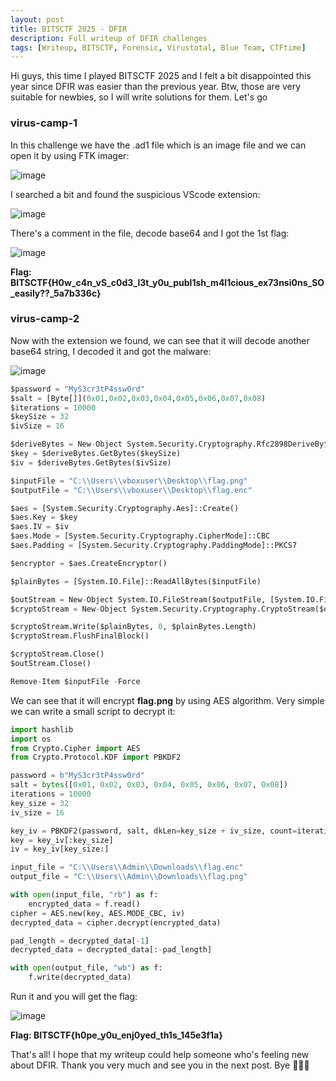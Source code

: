 ```yaml
---
layout: post
title: BITSCTF 2025 - DFIR
description: Full writeup of DFIR challenges
tags: [Writeup, BITSCTF, Forensic, Virustotal, Blue Team, CTFtime]
---
```


Hi guys, this time I played BITSCTF 2025 and I felt a bit disappointed this year since DFIR was easier than the previous year. Btw, those are very suitable for newbies, 
so I will write solutions for them. Let's go 

### virus-camp-1

In this challenge we have the .ad1 file which is an image file and we can open it by using FTK imager: 

![image](https://github.com/user-attachments/assets/090e492e-cc3e-4867-92c0-bf257e377d58)

I searched a bit and found the suspicious VScode extension: 

![image](https://github.com/user-attachments/assets/f8193f14-3b9c-4303-9817-703872e9c2a4)

There's a comment in the file, decode base64 and I got the 1st flag: 

![image](https://github.com/user-attachments/assets/88634d89-f635-4533-988e-29771f3132f3)

**Flag: BITSCTF{H0w_c4n_vS_c0d3_l3t_y0u_publ1sh_m4l1cious_ex73nsi0ns_SO_easily??_5a7b336c}**

### virus-camp-2 

Now with the extension we found, we can see that it will decode another base64 string, I decoded it and got the malware: 

![image](https://github.com/user-attachments/assets/9720f3a8-b5a1-41a7-8acd-51d10d8404b5)

```python
$password = "MyS3cr3tP4ssw0rd"
$salt = [Byte[]](0x01,0x02,0x03,0x04,0x05,0x06,0x07,0x08)
$iterations = 10000
$keySize = 32   
$ivSize = 16 

$deriveBytes = New-Object System.Security.Cryptography.Rfc2898DeriveBytes($password, $salt, $iterations)
$key = $deriveBytes.GetBytes($keySize)
$iv = $deriveBytes.GetBytes($ivSize)

$inputFile = "C:\\Users\\vboxuser\\Desktop\\flag.png"
$outputFile = "C:\\Users\\vboxuser\\Desktop\\flag.enc"

$aes = [System.Security.Cryptography.Aes]::Create()
$aes.Key = $key
$aes.IV = $iv
$aes.Mode = [System.Security.Cryptography.CipherMode]::CBC
$aes.Padding = [System.Security.Cryptography.PaddingMode]::PKCS7

$encryptor = $aes.CreateEncryptor()

$plainBytes = [System.IO.File]::ReadAllBytes($inputFile)

$outStream = New-Object System.IO.FileStream($outputFile, [System.IO.FileMode]::Create)
$cryptoStream = New-Object System.Security.Cryptography.CryptoStream($outStream, $encryptor, [System.Security.Cryptography.CryptoStreamMode]::Write)

$cryptoStream.Write($plainBytes, 0, $plainBytes.Length)
$cryptoStream.FlushFinalBlock()

$cryptoStream.Close()
$outStream.Close()

Remove-Item $inputFile -Force
```

We can see that it will encrypt **flag.png** by using AES algorithm. Very simple we can write a small script to decrypt it: 

```python
import hashlib
import os
from Crypto.Cipher import AES
from Crypto.Protocol.KDF import PBKDF2

password = b"MyS3cr3tP4ssw0rd"
salt = bytes([0x01, 0x02, 0x03, 0x04, 0x05, 0x06, 0x07, 0x08])
iterations = 10000
key_size = 32
iv_size = 16

key_iv = PBKDF2(password, salt, dkLen=key_size + iv_size, count=iterations)
key = key_iv[:key_size]
iv = key_iv[key_size:]

input_file = "C:\\Users\\Admin\\Downloads\\flag.enc"
output_file = "C:\\Users\\Admin\\Downloads\\flag.png"

with open(input_file, "rb") as f:
    encrypted_data = f.read()
cipher = AES.new(key, AES.MODE_CBC, iv)
decrypted_data = cipher.decrypt(encrypted_data)

pad_length = decrypted_data[-1]
decrypted_data = decrypted_data[:-pad_length]

with open(output_file, "wb") as f:
    f.write(decrypted_data)
```

Run it and you will get the flag: 

![image](https://github.com/user-attachments/assets/ae752aa6-ff20-4f91-b810-8ab2f4222048)

**Flag: BITSCTF{h0pe_y0u_enj0yed_th1s_145e3f1a}**

That's all! I hope that my writeup could help someone who's feeling new about DFIR. Thank you very much and see you in the next post. Bye 💙💙💙
